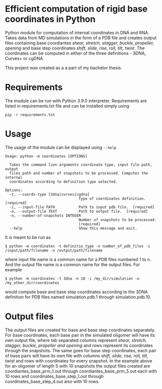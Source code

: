# Efficient computation of rigid base coordinates in Python

Python module for computation of internal coordinates in DNA and RNA. Takes data from MD simulations in the form of a PDB file and creates output files containing base  coordiantes *shear, stretch, stagger, buckle, propeller, opening* and base step coordinates *shift, slide, rise, roll, tilt, twist*. The coordinates can be computed in either of the three definitions - 3DNA, Curves+ or cgDNA.

This project was created as a a part of my bachelor thesis.


# Requirements

The module can be run with Python 3.9.0 interpreter. Requirements are listed in requirements.txt file and can be installed simply using

    pip -r requirements.txt

# Usage
The usage of the module can be displayed using `--help`

    Usage: python -m coordinates [OPTIONS]
    
      Takes the command lien arguments coordinate type, input file path, output
      files path and number of snapshots to be processed. Computes the internal
      coordinates according to definition type selected.
    
    Options:
      -t, --coords-type [3dna|curves|cgdna]
                                      Type of coordinates definition.  [required]
      -i, --input-file PATH           Path to input pdb file.  [required]
      -o, --output-file TEXT          Path to output file.  [required]
      -n, --number-of-snapshots INTEGER
                                      Number of snapshots to be processed.
                                      [required]
      --help                          Show this message and exit.

It is meant to be run as

    $ python -m coordinates -t definitio_type -n number_of_pdb_files -i /input/path/filename -o /output/path/filename

where input file name is a common name for a PDB files numbered 1 to n. And the output file name is a common name for the output files. For example

    $ python -m coordinates -t 3dna -n 10 -i /my_dir/simulation -o /my_other_dir/coordinates

would compute base and base step coordinates according to the 3DNA definition for PDB files named simulation.pdb.1 through simulation.pdb.10.

# Output files
The output files are created for base and base step coordinates separately. For base coordinates, each base pair in the simulated oligomer will have its own output file, where tab separated columns represent *shear, stretch, stagger, buckle, propeller and opening* and rows represent its coordinates through the snapshots. The same goes for base step coordinates, each pair of base pairs will have its own file with columns *shift, slide, rise, roll, tilt, twist* and rows with coordinates for every snapshot. In the example above for an oligomer of length 5 with 10 snapshots the output files created are coordiantes_base_prm_1.out through coordiantes_base_prm_5.out each with 10 rows and coordinates_base_step_1.out through coordinates_base_step_4.out also with 10 rows.

